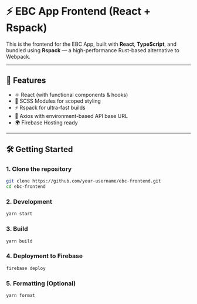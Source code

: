 # ⚡ EBC App Frontend (React + Rspack)

This is the frontend for the EBC App, built with **React**, **TypeScript**, and bundled using **Rspack** — a high-performance Rust-based alternative to Webpack.

---

## 🚀 Features

- ⚛️ React (with functional components & hooks)
- 💨 SCSS Modules for scoped styling
- ⚡ Rspack for ultra-fast builds
- 🔐 Axios with environment-based API base URL
- 🌍 Firebase Hosting ready

---

## 🛠️ Getting Started

### 1. Clone the repository

```bash
git clone https://github.com/your-username/ebc-frontend.git
cd ebc-frontend
```

### 2. Development 
```bash
yarn start
```

### 3. Build
```bash
yarn build
```

### 4. Deployment to Firebase
```bash
firebase deploy
```

### 5. Formatting (Optional)
```bash
yarn format
```

